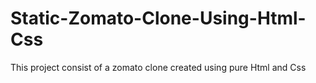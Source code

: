 # Static-Zomato-Clone-Using-Html-Css
This project consist of a zomato clone created using pure Html and Css
